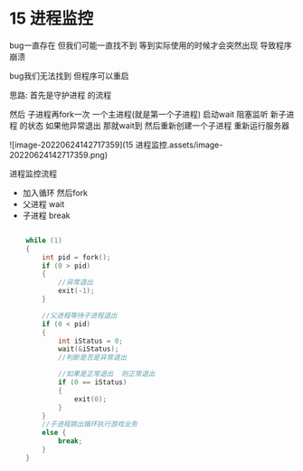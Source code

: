 # 15 进程监控

bug一直存在  但我们可能一直找不到 等到实际使用的时候才会突然出现  导致程序崩溃

bug我们无法找到 但程序可以重启

思路:  首先是守护进程  的流程

然后 子进程再fork一次  一个主进程(就是第一个子进程) 启动wait 阻塞监听 新子进程 的状态 如果他异常退出  那就wait到 然后重新创建一个子进程 重新运行服务器

![image-20220624142717359](15 进程监控.assets/image-20220624142717359.png)

进程监控流程

- 加入循环 然后fork
- 父进程 wait
- 子进程 break

```c++

	while (1)
	{
		int pid = fork();
		if (0 > pid)
		{
			//异常退出
			exit(-1);
		}

		//父进程等待子进程退出
		if (0 < pid)
		{
			int iStatus = 0;
			wait(&iStatus);
			//判断是否是异常退出  

			//如果是正常退出  则正常退出
			if (0 == iStatus)
			{
				exit(0);
			}
		}
		//子进程跳出循环执行游戏业务
		else {
			break;
		}
	}
```

